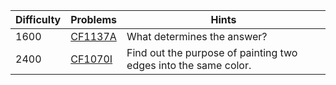 | Difficulty | Problems | Hints |
| -------- | -------- | -------- |
| 1600 | [CF1137A](https://codeforces.com/problemset/problem/1137/A) | What determines the answer? |
| 2400 | [CF1070I](https://codeforces.com/problemset/problem/1070/I) | Find out the purpose of painting two edges into the same color. |